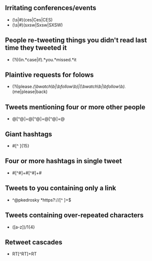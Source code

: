 Irritating conferences/events
-----------------------------------
- (\s|#)(ces|Ces|CES)
- (\s|#)(sxsw|Sxsw|SXSW)

People re-tweeting things you didn't read last time they tweeted it
-------------
- (?i)(in.*case|if).*you.*missed.*it

Plaintive requests for folows
-------------
- (?i)please.*(\bwatch\b|\bfollow\b)|(\bwatch\b|\bfollow\b).*(me|please|back)

Tweets mentioning four or more other people
-------------
- @[^@]+@[^@]+@[^@]+@

Giant hashtags
-------------
- #[^ ]{15}

Four or more hashtags in single tweet
-------------
- #[^#]+#[^#]+#

Tweets to you containing only a link
-------------
- ^@pkedrosky *https?://[^ ]+$

Tweets containing over-repeated characters
-------------
- ([a-z])/1{4}

Retweet cascades
-------------
- RT[^RT]+RT
